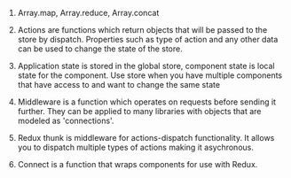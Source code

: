 1.  Array.map, Array.reduce, Array.concat

2.  Actions are functions which return objects that will be passed to the store by dispatch. Properties such as type of action and any other data can be used to change the state of the store.

3.  Application state is stored in the global store, component state is local state for the component. Use store when you have multiple components that have access to and want to change the same state

4. Middleware is a function which operates on requests before sending it further. They can be applied to many libraries with objects that are modeled as 'connections'.

5. Redux thunk is middleware for actions-dispatch functionality. It allows you to dispatch multiple types of actions making it asychronous.

6. Connect is a function that wraps components for use with Redux.

